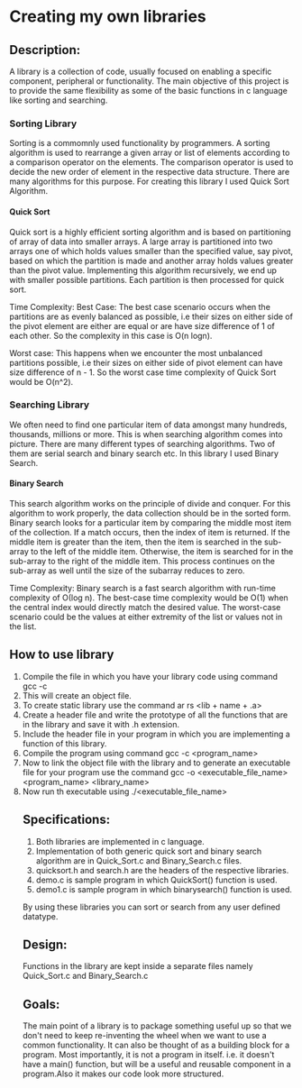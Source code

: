 # Creating my own libraries
## Description:

A library is a collection of code, usually focused on enabling a specific component, peripheral or functionality. The main objective of this project is to provide the same flexibility as some of the basic functions in c language like sorting and searching.

### Sorting Library

Sorting is a commomnly used functionality by programmers.  A sorting algorithm is used to rearrange a given array or list of elements according to a comparison operator on the elements. The comparison operator is used to decide the new order of element in the respective data structure. There are many algorithms for this purpose. For creating this library I used Quick Sort Algorithm.

#### Quick Sort
Quick sort is a highly efficient sorting algorithm and is based on partitioning of array of data into smaller arrays. A large array is partitioned into two arrays one of which holds values smaller than the specified value, say pivot, based on which the partition is made and another array holds values greater than the pivot value. Implementing this algorithm recursively, we end up with smaller possible partitions. Each partition is then processed for quick sort.

Time Complexity:
Best Case: The best case scenario occurs when the partitions are as evenly balanced as possible, i.e their sizes on either side of the pivot element are either are equal or are have size difference of 1 of each other.
So the complexity in this case is O(n logn).

Worst case: This happens when we encounter the most unbalanced partitions possible, i.e their sizes on either side of pivot element can have size difference of n - 1.
So the worst case time complexity of Quick Sort would be O(n^2).

### Searching Library

We often need to find one particular item of data amongst many hundreds, thousands, millions or more. This is when searching algorithm comes into picture. There are many different types of searching algorithms. Two of them are serial search and binary search etc. In this library I used Binary Search.

#### Binary Search

This search algorithm works on the principle of divide and conquer. For this algorithm to work properly, the data collection should be in the sorted form. Binary search looks for a particular item by comparing the middle most item of the collection. If a match occurs, then the index of item is returned. If the middle item is greater than the item, then the item is searched in the sub-array to the left of the middle item. Otherwise, the item is searched for in the sub-array to the right of the middle item. This process continues on the sub-array as well until the size of the subarray reduces to zero.

Time Complexity:
Binary search is a fast search algorithm with run-time complexity of Ο(log n).
The best-case time complexity would be O(1) when the central index would directly match the desired value. The worst-case scenario could be the values at either extremity of the list or values not in the list. 

## How to use library

1. Compile the file in which you have your library code using command 
      gcc -c <filename>
2. This will create an object file.
3. To create static library use the command
      ar rs <lib + name + .a> <object file generated>
4. Create a header file and write the prototype of all the functions that are in the library and save it with .h extension.
5. Include the header file in your program in which you are implementing a function of this library.
6. Compile the program using command
      gcc -c <program_name>
7. Now to link the object file with the library and to generate an executable file for your program use the command
      gcc -o <executable_file_name> <program_name> <library_name> <object file>
8. Now run th executable using 
      ./<executable_file_name>
  

## Specifications:
1. Both libraries are implemented in c language. 
2. Implementation of both generic quick sort and binary search algorithm are in Quick_Sort.c and Binary_Search.c files.
3. quicksort.h and search.h are the headers of the respective libraries. 
4. demo.c is sample program in which QuickSort() function is used.
5. demo1.c is sample program in which binarysearch() function is used.

By using these libraries you can sort or search from any user defined datatype.

## Design:
Functions in the library are kept inside a separate files namely Quick_Sort.c and Binary_Search.c 

## Goals:
The main point of a library is to package something useful up so that we don't need to keep re-inventing the wheel when we want to use a common functionality. It can also be thought of as a building block for a program. Most importantly, it is not a program in itself. i.e. it doesn't have a main() function, but will be a useful and reusable component in a program.Also it makes our code look more structured. 
